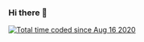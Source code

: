 ### Hi there 👋

<!--
**PureDeep/PureDeep** is a ✨ _special_ ✨ repository because its `README.md` (this file) appears on your GitHub profile.

Here are some ideas to get you started:

- 🔭 I’m currently working on ...
- 🌱 I’m currently learning ...
- 👯 I’m looking to collaborate on ...
- 🤔 I’m looking for help with ...
- 💬 Ask me about ...
- 📫 How to reach me: ...
- 😄 Pronouns: ...
- ⚡ Fun fact: ...
-->
<a href="https://wakatime.com/@3a398d82-b6a9-47a3-87ca-3983cb195dff"><img src="https://wakatime.com/badge/user/3a398d82-b6a9-47a3-87ca-3983cb195dff.svg" alt="Total time coded since Aug 16 2020" /></a>
